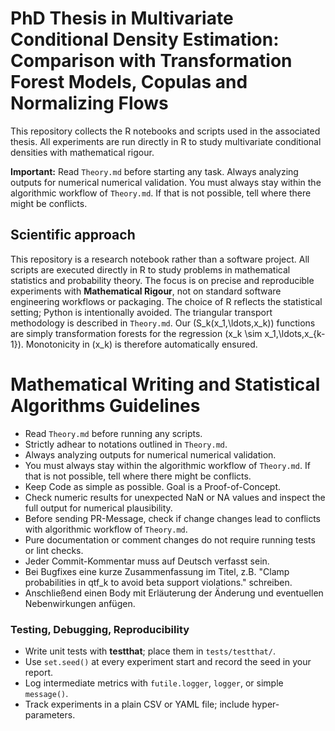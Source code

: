 # PhD Thesis in Multivariate Conditional Density Estimation: Comparison with Transformation Forest Models, Copulas and Normalizing Flows

This repository collects the R notebooks and scripts used in the associated thesis.  All experiments are run directly in R to study multivariate conditional densities with mathematical rigour.

**Important:** Read `Theory.md` before starting any task. Always analyzing outputs for numerical numerical validation. You must always stay within the algorithmic workflow of `Theory.md`. If that is not possible, tell where there might be conflicts.

## Scientific approach
This repository is a research notebook rather than a software project. All scripts are executed directly in R to study problems in mathematical statistics and probability theory. The focus is on precise and reproducible experiments with **Mathematical Rigour**, not on standard software engineering workflows or packaging. The choice of R reflects the statistical setting; Python is intentionally avoided. The triangular transport methodology is described in `Theory.md`. Our \(S_k(x_1,\ldots,x_k)\) functions are simply transformation forests for the regression \(x_k \sim x_1,\ldots,x_{k-1}\). Monotonicity in \(x_k\) is therefore automatically ensured.

# Mathematical Writing and Statistical Algorithms Guidelines

- Read `Theory.md` before running any scripts.
- Strictly adhear to notations outlined in `Theory.md`.
- Always analyzing outputs for numerical numerical validation.
- You must always stay within the algorithmic workflow of `Theory.md`. If that is not possible, tell where there might be conflicts.
- Keep Code as simple as possible. Goal is a Proof-of-Concept.
- Check numeric results for unexpected NaN or NA values and inspect the full output for numerical plausibility.
- Before sending PR-Message, check if change changes lead to conflicts with algorithmic workflow of `Theory.md`.
- Pure documentation or comment changes do not require running tests or lint checks.
- Jeder Commit-Kommentar muss auf Deutsch verfasst sein.
- Bei Bugfixes eine kurze Zusammenfassung im Titel, z.B. "Clamp probabilities in qtf_k to avoid beta support violations." schreiben.
- Anschließend einen Body mit Erläuterung der Änderung und eventuellen Nebenwirkungen anfügen.
  
### Testing, Debugging, Reproducibility

* Write unit tests with **testthat**; place them in `tests/testthat/`.
* Use `set.seed()` at every experiment start and record the seed in your report.
* Log intermediate metrics with `futile.logger`, `logger`, or simple `message()`.
* Track experiments in a plain CSV or YAML file; include hyper-parameters.
